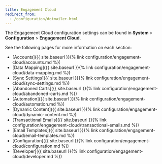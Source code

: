 ```yaml
---
title: Engagement Cloud
redirect_from: 
  - /configuration/dotmailer.html
---
```


The Engagement Cloud configuration settings can be found in **System** > **Configuration** > **Engagement Cloud**.

See the following pages for more information on each section:

- [Accounts]({{ site.baseurl }}{% link configuration/engagement-cloud/accounts.md %})
- [Data Mapping]({{ site.baseurl }}{% link configuration/engagement-cloud/data-mapping.md %})
- [Sync Settings]({{ site.baseurl }}{% link configuration/engagement-cloud/sync-settings.md %})
- [Abandoned Carts]({{ site.baseurl }}{% link configuration/engagement-cloud/abandoned-carts.md %})
- [Automation]({{ site.baseurl }}{% link configuration/engagement-cloud/automation.md %})
- [Dynamic Content]({{ site.baseurl }}{% link configuration/engagement-cloud/dynamic-content.md %})
- [Transactional Emails]({{ site.baseurl }}{% link configuration/engagement-cloud/transactional-emails.md %})
- [Email Templates]({{ site.baseurl }}{% link configuration/engagement-cloud/email-templates.md %})
- [Configuration]({{ site.baseurl }}{% link configuration/engagement-cloud/configuration.md %})
- [Developer]({{ site.baseurl }}{% link configuration/engagement-cloud/developer.md %})
